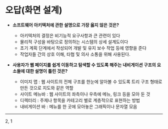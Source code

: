 # 오답(화면 설계)

- **소프트웨어 아키텍처에 관한 설명으로 가장 옳지 않은 것은?**
  - 아키텍처의 결정은 비기능적 요구사항과 큰 관련이 있다
  - 물리적 구성을 바탕으로 정의하는 시스템의 상세 설계도이다
  - 초기 계획 단계에서 작성되어 개발 및 유지 보수 작업 등에 영향을 준다
  - 작업자들 간의 상호 이해, 타협 및 의사 소통을 위해 사용된다.



- **사용자가 웹 페이지를 쉽게 이동하고 탐색할 수 있도록 해주는 내비게이션 구조의 요소들에 대한 설명이 틀린 것은?**
  - 이미지 맵 : 웹 사이트의 전체 구조를 한눈에 알아볼 수 있도록 트리 구조 형태로 만든 것으로 지도와 같은 역할
  - 사이트 메뉴바 : 웹 사이트의 좌측이나 우측에 메뉴, 링크 등을 모아 둔 것
  - 디렉터리 : 주제나 항목을 카테고리 별로 계층적으로 표현하는 방법
  - 내비게이션 바 : 메뉴를 한 곳에 모아놓은 그래픽이나 문자열 모음



























--------

2, 1